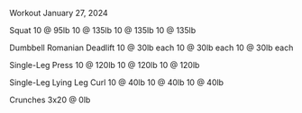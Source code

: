 Workout January 27, 2024

Squat
10 @ 95lb
10 @ 135lb
10 @ 135lb
10 @ 135lb

Dumbbell Romanian Deadlift
10 @ 30lb each
10 @ 30lb each
10 @ 30lb each

Single-Leg Press
10 @ 120lb
10 @ 120lb
10 @ 120lb

Single-Leg Lying Leg Curl
10 @ 40lb
10 @ 40lb
10 @ 40lb

Crunches
3x20 @ 0lb
